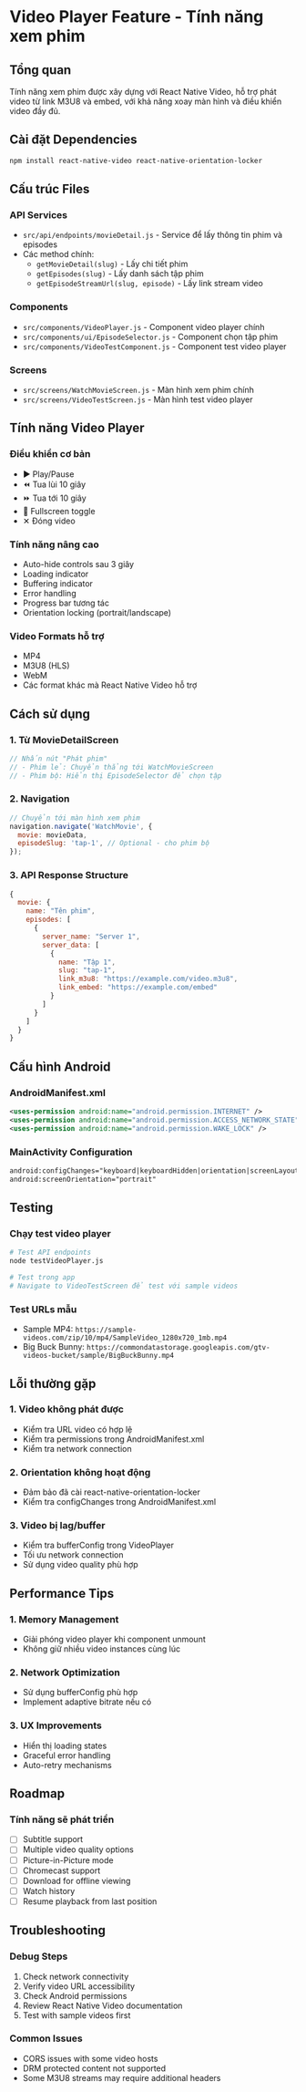 # Video Player Feature - Tính năng xem phim

## Tổng quan

Tính năng xem phim được xây dựng với React Native Video, hỗ trợ phát video từ link M3U8 và embed, với khả năng xoay màn hình và điều khiển video đầy đủ.

## Cài đặt Dependencies

```bash
npm install react-native-video react-native-orientation-locker
```

## Cấu trúc Files

### API Services

- `src/api/endpoints/movieDetail.js` - Service để lấy thông tin phim và episodes
- Các method chính:
  - `getMovieDetail(slug)` - Lấy chi tiết phim
  - `getEpisodes(slug)` - Lấy danh sách tập phim
  - `getEpisodeStreamUrl(slug, episode)` - Lấy link stream video

### Components

- `src/components/VideoPlayer.js` - Component video player chính
- `src/components/ui/EpisodeSelector.js` - Component chọn tập phim
- `src/components/VideoTestComponent.js` - Component test video player

### Screens

- `src/screens/WatchMovieScreen.js` - Màn hình xem phim chính
- `src/screens/VideoTestScreen.js` - Màn hình test video player

## Tính năng Video Player

### Điều khiển cơ bản

- ▶️ Play/Pause
- ⏪ Tua lùi 10 giây
- ⏩ Tua tới 10 giây
- 🔄 Fullscreen toggle
- ✕ Đóng video

### Tính năng nâng cao

- Auto-hide controls sau 3 giây
- Loading indicator
- Buffering indicator
- Error handling
- Progress bar tương tác
- Orientation locking (portrait/landscape)

### Video Formats hỗ trợ

- MP4
- M3U8 (HLS)
- WebM
- Các format khác mà React Native Video hỗ trợ

## Cách sử dụng

### 1. Từ MovieDetailScreen

```javascript
// Nhấn nút "Phát phim"
// - Phim lẻ: Chuyển thẳng tới WatchMovieScreen
// - Phim bộ: Hiển thị EpisodeSelector để chọn tập
```

### 2. Navigation

```javascript
// Chuyển tới màn hình xem phim
navigation.navigate('WatchMovie', {
  movie: movieData,
  episodeSlug: 'tap-1', // Optional - cho phim bộ
});
```

### 3. API Response Structure

```javascript
{
  movie: {
    name: "Tên phim",
    episodes: [
      {
        server_name: "Server 1",
        server_data: [
          {
            name: "Tập 1",
            slug: "tap-1",
            link_m3u8: "https://example.com/video.m3u8",
            link_embed: "https://example.com/embed"
          }
        ]
      }
    ]
  }
}
```

## Cấu hình Android

### AndroidManifest.xml

```xml
<uses-permission android:name="android.permission.INTERNET" />
<uses-permission android:name="android.permission.ACCESS_NETWORK_STATE" />
<uses-permission android:name="android.permission.WAKE_LOCK" />
```

### MainActivity Configuration

```xml
android:configChanges="keyboard|keyboardHidden|orientation|screenLayout|screenSize|smallestScreenSize|uiMode"
android:screenOrientation="portrait"
```

## Testing

### Chạy test video player

```bash
# Test API endpoints
node testVideoPlayer.js

# Test trong app
# Navigate to VideoTestScreen để test với sample videos
```

### Test URLs mẫu

- Sample MP4: `https://sample-videos.com/zip/10/mp4/SampleVideo_1280x720_1mb.mp4`
- Big Buck Bunny: `https://commondatastorage.googleapis.com/gtv-videos-bucket/sample/BigBuckBunny.mp4`

## Lỗi thường gặp

### 1. Video không phát được

- Kiểm tra URL video có hợp lệ
- Kiểm tra permissions trong AndroidManifest.xml
- Kiểm tra network connection

### 2. Orientation không hoạt động

- Đảm bảo đã cài react-native-orientation-locker
- Kiểm tra configChanges trong AndroidManifest.xml

### 3. Video bị lag/buffer

- Kiểm tra bufferConfig trong VideoPlayer
- Tối ưu network connection
- Sử dụng video quality phù hợp

## Performance Tips

### 1. Memory Management

- Giải phóng video player khi component unmount
- Không giữ nhiều video instances cùng lúc

### 2. Network Optimization

- Sử dụng bufferConfig phù hợp
- Implement adaptive bitrate nếu có

### 3. UX Improvements

- Hiển thị loading states
- Graceful error handling
- Auto-retry mechanisms

## Roadmap

### Tính năng sẽ phát triển

- [ ] Subtitle support
- [ ] Multiple video quality options
- [ ] Picture-in-Picture mode
- [ ] Chromecast support
- [ ] Download for offline viewing
- [ ] Watch history
- [ ] Resume playback from last position

## Troubleshooting

### Debug Steps

1. Check network connectivity
2. Verify video URL accessibility
3. Check Android permissions
4. Review React Native Video documentation
5. Test with sample videos first

### Common Issues

- CORS issues with some video hosts
- DRM protected content not supported
- Some M3U8 streams may require additional headers
